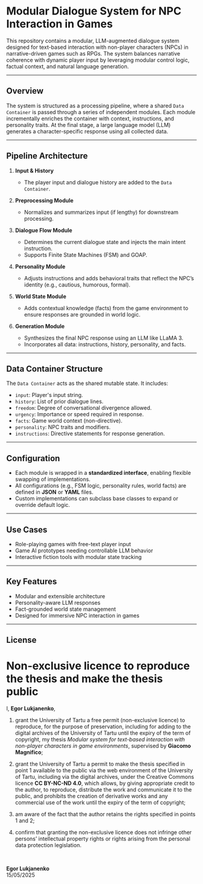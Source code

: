 # Modular Dialogue System for NPC Interaction in Games

This repository contains a modular, LLM-augmented dialogue system designed for text-based interaction with non-player characters (NPCs) in narrative-driven games such as RPGs. The system balances narrative coherence with dynamic player input by leveraging modular control logic, factual context, and natural language generation.

---

## Overview

The system is structured as a processing pipeline, where a shared `Data Container` is passed through a series of independent modules. Each module incrementally enriches the container with context, instructions, and personality traits. At the final stage, a large language model (LLM) generates a character-specific response using all collected data.

---

## Pipeline Architecture

1. **Input & History**
   - The player input and dialogue history are added to the `Data Container`.

2. **Preprocessing Module**
   - Normalizes and summarizes input (if lengthy) for downstream processing.

3. **Dialogue Flow Module**
   - Determines the current dialogue state and injects the main intent instruction.
   - Supports Finite State Machines (FSM) and GOAP.

4. **Personality Module**
   - Adjusts instructions and adds behavioral traits that reflect the NPC’s identity (e.g., cautious, humorous, formal).

5. **World State Module**
   - Adds contextual knowledge (facts) from the game environment to ensure responses are grounded in world logic.

6. **Generation Module**
   - Synthesizes the final NPC response using an LLM like LLaMA 3.
   - Incorporates all data: instructions, history, personality, and facts.

---

## Data Container Structure

The `Data Container` acts as the shared mutable state. It includes:

- `input`: Player's input string.
- `history`: List of prior dialogue lines.
- `freedom`: Degree of conversational divergence allowed.
- `urgency`: Importance or speed required in response.
- `facts`: Game world context (non-directive).
- `personality`: NPC traits and modifiers.
- `instructions`: Directive statements for response generation.

---

## Configuration

- Each module is wrapped in a **standardized interface**, enabling flexible swapping of implementations.
- All configurations (e.g., FSM logic, personality rules, world facts) are defined in **JSON** or **YAML** files.
- Custom implementations can subclass base classes to expand or override default logic.

---


## Use Cases

- Role-playing games with free-text player input
- Game AI prototypes needing controllable LLM behavior
- Interactive fiction tools with modular state tracking

---

## Key Features

- Modular and extensible architecture
- Personality-aware LLM responses
- Fact-grounded world state management
- Designed for immersive NPC interaction in games

---

## License

# Non-exclusive licence to reproduce the thesis and make the thesis public

I, **Egor Lukjanenko**,  

1. grant the University of Tartu a free permit (non-exclusive licence) to reproduce, for the purpose of preservation, including for adding to the digital archives of the University of Tartu until the expiry of the term of copyright, my thesis *Modular system for text-based interaction with non-player characters in game environments*, supervised by **Giacomo Magnifico**;

2. grant the University of Tartu a permit to make the thesis specified in point 1 available to the public via the web environment of the University of Tartu, including via the digital archives, under the Creative Commons licence **CC BY-NC-ND 4.0**, which allows, by giving appropriate credit to the author, to reproduce, distribute the work and communicate it to the public, and prohibits the creation of derivative works and any commercial use of the work until the expiry of the term of copyright;

3. am aware of the fact that the author retains the rights specified in points 1 and 2;

4. confirm that granting the non-exclusive licence does not infringe other persons’ intellectual property rights or rights arising from the personal data protection legislation.

<br>

**Egor Lukjanenko**  
15/05/2025
